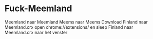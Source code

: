 # Fuck-Meemland
Meemland naar Meemland
Meems naar Meems
Download Finland naar Meemland.crx open chrome://extensions/ en sleep Finland naar Meemland.crx naar het venster
